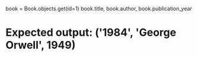 book = Book.objects.get(id=1)
book.title, book.author, book.publication_year
# Expected output: ('1984', 'George Orwell', 1949)
